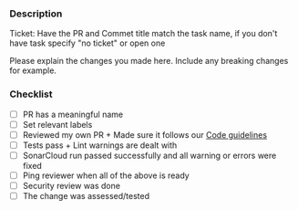 ### Description

Ticket: Have the PR and Commet title match the task name, if you don't have task specify "no ticket" or open one

Please explain the changes you made here.
Include any breaking changes for example.

### Checklist

- [ ] PR has a meaningful name
- [ ] Set relevant labels
- [ ] Reviewed my own PR + Made sure it follows our [Code guidelines](https://github.com/jul-avo/tech-docs/blob/master/guidelines/code.md)
- [ ] Tests pass + Lint warnings are dealt with
- [ ] SonarCloud run passed successfully and all warning or errors were fixed
- [ ] Ping reviewer when all of the above is ready
- [ ] Security review was done
- [ ] The change was assessed/tested
